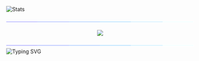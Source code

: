<img style="height: 270; width: 100%;" alt="Stats"
  src="https://github-readme-stats.vercel.app/api?username=daniel-skliphosovsky&layout=compact&hide_border=true&theme=github_dark&show_icons=true&count_private=true&include_all_commits=true&custom_title=Stats&rank_icon=github&hide_title=true&bg_color=00000000">

<img src="./assets/separator.gif">

<p align="center">
  <img src="https://skillicons.dev/icons?i=cs,git,visualstudio,vscode,bash" height="70" style="vertical-align: middle;" />
</p>

<img src="./assets/separator.gif">

<img src="https://readme-typing-svg.herokuapp.com?font=Fira+Code&pause=900&color=00F7BF&width=530&height=40&lines=.NET,+C%23;MAUI,+WPF;GIT,+GITHUB;VISUAL+STUDIO,+VISUAL+STUDIO+CODE;TERMINAL" alt="Typing SVG" style="vertical-align: middle;">

